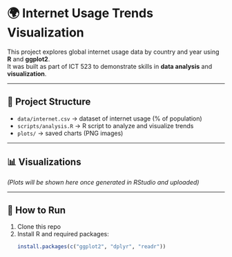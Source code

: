 # 🌍 Internet Usage Trends Visualization

This project explores global internet usage data by country and year using **R** and **ggplot2**.  
It was built as part of ICT 523 to demonstrate skills in **data analysis** and **visualization**.

---

## 📂 Project Structure
- `data/internet.csv` → dataset of internet usage (% of population)
- `scripts/analysis.R` → R script to analyze and visualize trends
- `plots/` → saved charts (PNG images)

---

## 📊 Visualizations
*(Plots will be shown here once generated in RStudio and uploaded)*

---

## 🚀 How to Run
1. Clone this repo
2. Install R and required packages:
   ```r
   install.packages(c("ggplot2", "dplyr", "readr"))
